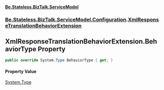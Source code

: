 #### [Be.Stateless.BizTalk.ServiceModel](README.md 'README')
### [Be.Stateless.BizTalk.ServiceModel.Configuration](Be.Stateless.BizTalk.ServiceModel.Configuration.md 'Be.Stateless.BizTalk.ServiceModel.Configuration').[XmlResponseTranslationBehaviorExtension](XmlResponseTranslationBehaviorExtension.md 'Be.Stateless.BizTalk.ServiceModel.Configuration.XmlResponseTranslationBehaviorExtension')

## XmlResponseTranslationBehaviorExtension.BehaviorType Property

```csharp
public override System.Type BehaviorType { get; }
```

#### Property Value
[System.Type](https://docs.microsoft.com/en-us/dotnet/api/System.Type 'System.Type')
